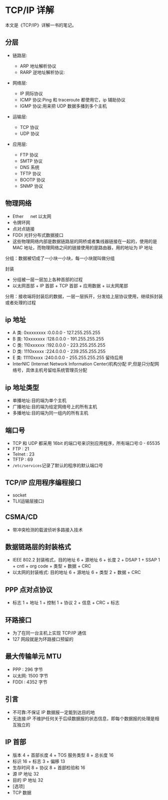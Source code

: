 # TCP/IP 详解

本文是《TCP/IP》详解一书的笔记。

## 分层

- 链路层:

  - ARP 地址解析协议
  - RARP 逆地址解析协议:

- 网络层:

  - IP 网际协议
  - ICMP 协议:Ping 和 traceroute 都使用它，ip 辅助协议
  - IGMP 协议:用来把 UDP 数据多播到多个主机

- 运输层:

  - TCP 协议
  - UDP 协议

- 应用层:
  - FTP 协议
  - SMTP 协议
  - DNS 系统
  - TFTP 协议
  - BOOTP 协议
  - SNMP 协议

## 物理网络

- Ether 　 net 以太网
- 令牌环网
- 点对点链接
- FDDI 光钎分布式数据接口
- 这些物理网络内部是数据链路层的网桥或者集线器链接在一起的，使用的是 MAC 地址，而物理网络之间的链接使用的是路由器，用的地址为 IP 地址

分组：数据被切成了一小块一小块，每一小块就叫做分组

封装

- 分组被一层一层加上各种首部的过程
- 以太网首部 + IP 首部 + TCP 首部 + 应用数据 + 以太网尾部

分用：接收端将封装后的数据，一层一层拆开，分发给上层协议使用，继续拆封装或者处理的过程

## ip 地址

- A 类: 0xxxxxxxx :0.0.0.0 - 127.255.255.255
- B 类: 10xxxxxxx :128.0.0.0 - 191.255.255.255
- C 类: 110xxxxxx :192.0.0.0 - 223.255.255.255
- D 类: 1110xxxxx :224.0.0.0 - 239.255.255.255
- E 类: 11110xxxx :240.0.0.0 - 255.255.255.255 留待后用
- InterNIC (Internet Network Information Center)机构分配 IP,但是只分配网络号，具体主机号留给系统管理员分配

## ip 地址类型

- 单播地址:目的端为单个主机
- 广播地址:目的端为给定网络号上的所有主机
- 多播地址:目的端为同一组内的所有主机

## 端口号

- TCP 和 UDP 都采用 16bit 的端口号来识别应用程序，所有端口号:0 - 65535
- FTP : 21
- Telnet : 23
- TFTP : 69
- `/etc/services`记录了默认的程序的默认端口号

## TCP/IP 应用程序编程接口

- socket
- TLI(运输层接口)

## CSMA/CD

- 带冲突检测的载波侦听多路接入技术

## 数据链路层的封装格式

- IEEE 802.2 封装格式，目的地址 6 + 源地址 6 + 长度 2 + DSAP 1 + SSAP 1 + cntl + org code + 类型 + 数据 + CRC
- 以太网的封装格式: 目的地址 6 + 源地址 6 + 类型 2 + 数据 + CRC

## PPP 点对点协议

- 标志 1 + 地址 1 + 控制 1 + 协议 2 + 信息 + CRC + 标志

## 环路接口

- 为了在同一台主机上实现 TCP/IP 通信
- 127 网段就是为环路接口预留的

## 最大传输单元 MTU

- PPP : 296 字节
- 以太网: 1500 字节
- FDDI : 4352 字节

## 引言

- 不可靠:不保证 IP 数据报一定能到达目的地
- 无连接:IP 不维护任何关于后续数据报的状态信息，即每个数据报的处理是相互独立的

## IP 首部

- 版本 4 + 首部长度 4 + TOS 服务类型 8 + 总长度 16
- 标识 16 + 标志 3 + 偏移 13
- 生存时间 8 + 协议 8 + 首部检验和 16
- 源 IP 地址 32
- 目的 IP 地址 32
- [选项]
- TCP 数据

